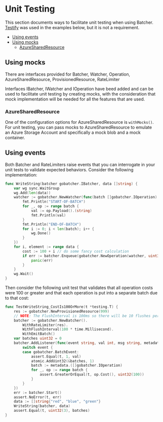 # Unit Testing

This section documents ways to facilitate unit testing when using Batcher. [Testify](https://github.com/stretchr/testify) was used in the examples below, but it is not a requirement.

- [Using events](#using-events)
- [Using mocks](#using-mocks)
  - [AzureSharedResource](#azuresharedresource)

## Using mocks

There are interfaces provided for Batcher, Watcher, Operation, AzureSharedResource, ProvisionedResource, RateLimiter

Interfaces IBatcher, IWatcher and IOperation have beed added and can be used to facilitate unit testing by creating mocks, with the consideration that mock implementation will be needed for all the features that are used.

### AzureSharedResource

One of the configuration options for AzureSharedResource is `withMocks()`. For unit testing, you can pass mocks to AzureSharedResource to emulate an Azure Storage Account and specifically a mock blob and a mock container.

## Using events

Both Batcher and RateLimiters raise events that you can interrogate in your unit tests to validate expected behaviors. Consider the following implementation:

```go
func WriteString(batcher gobatcher.IBatcher, data []string) {
    var wg sync.WaitGroup
    wg.Add(len(data))
    watcher := gobatcher.NewWatcher(func(batch []gobatcher.IOperation) {
        fmt.Println("START-OF-BATCH")
        for _, op := range batch {
            val := op.Payload().(string)
            fmt.Println(val)
        }
        fmt.Println("END-OF-BATCH")
        for i := 0; i < len(batch); i++ {
            wg.Done()
        }
    })
    for i, element := range data {
        cost := 100 + i // do some fancy cost calculation
        if err := batcher.Enqueue(gobatcher.NewOperation(watcher, uint32(cost), element, true)); err != nil {
            panic(err)
        }
    }
    wg.Wait()
}
```

Then consider the following unit test that validates that all operation costs were 100 or greater and that each operation is put into a separate batch due to that cost:

```go
func TestWriteString_CostIs100OrMore(t *testing.T) {
    res := gobatcher.NewProvisionedResource(999)
    // NOTE: The FlushInterval is 100ms so there will be 10 flushes per second with 99 capacity each, so operations that are 100 or more should be in their own batches
    batcher := gobatcher.NewBatcher().
        WithRateLimiter(res).
        WithFlushInterval(100 * time.Millisecond).
        WithEmitBatch()
    var batches uint32 = 0
    batcher.AddListener(func(event string, val int, msg string, metadata interface{}) {
        switch event {
        case gobatcher.BatchEvent:
            assert.Equal(t, 1, val)
            atomic.AddUint32(&batches, 1)
            batch := metadata.([]gobatcher.IOperation)
            for _, op := range batch {
                assert.GreaterOrEqual(t, op.Cost(), uint32(100))
            }
        }
    })
    err := batcher.Start()
    assert.NoError(t, err)
    data := []string{"red", "blue", "green"}
    WriteString(batcher, data)
    assert.Equal(t, uint32(3), batches)
}
```
